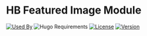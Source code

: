 # HB Featured Image Module

[![Used By](https://img.shields.io/badge/dynamic/json?color=success&label=used+by&query=repositories_humanize&logo=hugo&style=flat-square&url=https://api.razonyang.com/v1/github/dependents/hbstack/featured-image)](https://github.com/hbstack/featured-image/network/dependents)
![Hugo Requirements](https://img.shields.io/badge/dynamic/json?color=important&label=requirements&query=requirements&logo=hugo&style=flat-square&url=https://api.razonyang.com/v1/hugo/modules/github.com/hbstack/featured-image)
[![License](https://img.shields.io/github/license/hbstack/featured-image?style=flat-square)](https://github.com/hbstack/featured-image/blob/main/LICENSE)
[![Version](https://img.shields.io/github/v/tag/hbstack/featured-image?label=version&style=flat-square)](https://github.com/hbstack/featured-image/tags)
